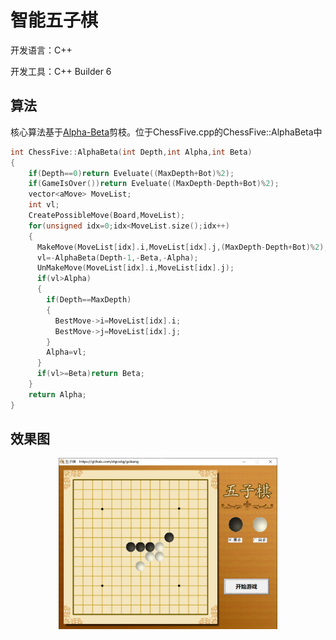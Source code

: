 # 智能五子棋
开发语言：C++

开发工具：C++ Builder 6

## 算法
核心算法基于[Alpha-Beta](https://en.wikipedia.org/wiki/Alpha%E2%80%93beta_pruning)剪枝。位于ChessFive.cpp的ChessFive::AlphaBeta中
```cpp
int ChessFive::AlphaBeta(int Depth,int Alpha,int Beta)
{
    if(Depth==0)return Eveluate((MaxDepth+Bot)%2);
    if(GameIsOver())return Eveluate((MaxDepth-Depth+Bot)%2);
    vector<aMove> MoveList;
    int vl;
    CreatePossibleMove(Board,MoveList);
    for(unsigned idx=0;idx<MoveList.size();idx++)
    {
      MakeMove(MoveList[idx].i,MoveList[idx].j,(MaxDepth-Depth+Bot)%2);
      vl=-AlphaBeta(Depth-1,-Beta,-Alpha);
      UnMakeMove(MoveList[idx].i,MoveList[idx].j);
      if(vl>Alpha)
      {
        if(Depth==MaxDepth)
        {
          BestMove->i=MoveList[idx].i;
          BestMove->j=MoveList[idx].j;
        }
        Alpha=vl;
      }
      if(vl>=Beta)return Beta;
    }
    return Alpha;
}

```

## 效果图
<div align="center">
    <img src=docs/gaming.jpg width=350 />
</div>